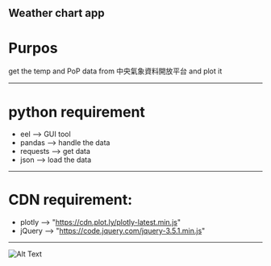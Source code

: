 ## Weather chart app

# Purpos #
get the temp and PoP data from 中央氣象資料開放平台 and plot it

***

# python requirement #
* eel --> GUI tool
* pandas --> handle the data
* requests --> get data
* json --> load the data

***

# CDN requirement: #
* plotly --> "https://cdn.plot.ly/plotly-latest.min.js"
* jQuery --> "https://code.jquery.com/jquery-3.5.1.min.js"

***

![Alt Text](https://upload.cc/i1/2020/10/20/lfrxHE.gif)

